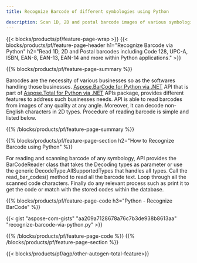 ```yaml
---
title: Recognize Barcode of different symbologies using Python 

description: Scan 1D, 2D and postal barcode images of various symbologies including 128 and QR in Python using few lines code 
---
```


{{< blocks/products/pf/feature-page-wrap >}}
{{< blocks/products/pf/feature-page-header h1="Recognize Barcode via Python" h2="Read 1D, 2D and Postal barcodes including Code 128, UPC-A, ISBN, EAN-8, EAN-13, EAN-14 and more within Python applications." >}}

{{% blocks/products/pf/feature-page-summary %}}

Barocdes are the necessity of various businesses so as the softwares handling those businesses. [Aspose.BarCode for Python via .NET](https://products.aspose.com/barcode/python-net/) API that is part of [Aspose.Total for Python via .NET](https://products.aspose.com/total/python-net/) APIs package, provides different features to address such businesses needs. API is able to read barcodes from images of any quality at any angle. Moreover, It can decode non-English characters in 2D types. Procedure of reading barcode is simple and listed below.

{{% /blocks/products/pf/feature-page-summary  %}}

{{% blocks/products/pf/feature-page-section  h2="How to Recognize Barcode using Python" %}}

For reading and scanning barcode of any symbology, API provides the BarCodeReader class that takes the Decoding types as parameter or use the generic DecodeType.AllSupportedTypes that handles all types. Call the read_bar_codes() method to read all the barcode text. Loop through all the scanned code characters. Finally do any relevant process such as print it to get the code or match with the stored codes within the database.

{{% blocks/products/pf/feature-page-code h3="Python - Recognize BarCode" %}}

{{< gist "aspose-com-gists" "aa209a7128678a76c7b3de938b8613aa" "recognize-barcode-via-python.py" >}}

{{% /blocks/products/pf/feature-page-code  %}}
{{% /blocks/products/pf/feature-page-section %}}

{{< blocks/products/pf/agp/other-autogen-total-feature>}}